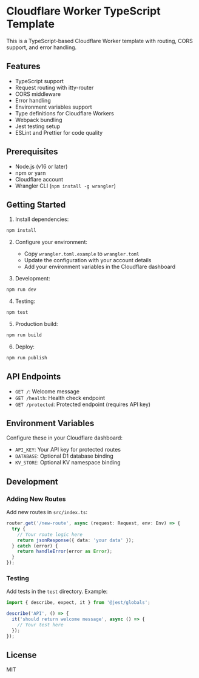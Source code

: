# Cloudflare Worker TypeScript Template

This is a TypeScript-based Cloudflare Worker template with routing, CORS support, and error handling.

## Features

- TypeScript support
- Request routing with itty-router
- CORS middleware
- Error handling
- Environment variables support
- Type definitions for Cloudflare Workers
- Webpack bundling
- Jest testing setup
- ESLint and Prettier for code quality

## Prerequisites

- Node.js (v16 or later)
- npm or yarn
- Cloudflare account
- Wrangler CLI (`npm install -g wrangler`)

## Getting Started

1. Install dependencies:
```bash
npm install
```

2. Configure your environment:
   - Copy `wrangler.toml.example` to `wrangler.toml`
   - Update the configuration with your account details
   - Add your environment variables in the Cloudflare dashboard

3. Development:
```bash
npm run dev
```

4. Testing:
```bash
npm test
```

5. Production build:
```bash
npm run build
```

6. Deploy:
```bash
npm run publish
```

## API Endpoints

- `GET /`: Welcome message
- `GET /health`: Health check endpoint
- `GET /protected`: Protected endpoint (requires API key)

## Environment Variables

Configure these in your Cloudflare dashboard:

- `API_KEY`: Your API key for protected routes
- `DATABASE`: Optional D1 database binding
- `KV_STORE`: Optional KV namespace binding

## Development

### Adding New Routes

Add new routes in `src/index.ts`:

```typescript
router.get('/new-route', async (request: Request, env: Env) => {
  try {
    // Your route logic here
    return jsonResponse({ data: 'your data' });
  } catch (error) {
    return handleError(error as Error);
  }
});
```

### Testing

Add tests in the `test` directory. Example:

```typescript
import { describe, expect, it } from '@jest/globals';

describe('API', () => {
  it('should return welcome message', async () => {
    // Your test here
  });
});
```

## License

MIT 
